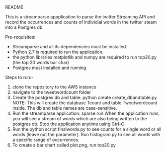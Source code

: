 README

This is a streamparse appplication to parse the twitter Streaming API and record the occurrences and counts of individial words in the twitter steam into a Postgres db.

Pre-requisites:
- Streamparse and all its dependencies must be installed.
- Python 2.7 is required to run the application.
- the python libraries matplotlib and numpy are required to run top20.py (the top 20 words bar char)
- Postgres must installed and running

Steps to run:-

1. clone the repository to the AWS instance
2. navigate to the tweetwordcount folder
3. Create the postgres db and table: 
    python create create_dbandtable.py
   NOTE: This will create the database Tcount and table Tweetwordcount inside. The db and table names are case-sensitive.
4. Run the streamparse application:
    sparse run
   When the application runs, you will see a stream of words which are also being written to the postgres db. Stop the application anytime using Ctrl-C
5. Run the python script finalwords.py to see counts for a single word or all words (leave out the parameter). Run histogram.py to see all words with a specific range of occurrences.
6. To create a bar chart called plot.png, run top20.py
   